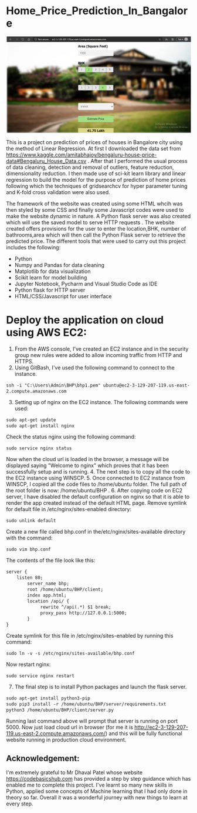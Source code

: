 # Home_Price_Prediction_In_Bangalore
![Website_img](https://github.com/debikaghosh22/Home_Price_Prediction_In_Bangalore/blob/master/Website_img.png?raw=true)


This is a project on prediction of prices of houses in Bangalore city using the method of Linear Regression. At first I downloaded the data set from https://www.kaggle.com/amitabhajoy/bengaluru-house-price-data#Bengaluru_House_Data.csv . After that I performed the usual process of data cleaning, detection and removal of outliers, feature reduction, dimensionality reduction. I then made use of sci-kit learn library and linear regression to build the model for the purpose of prediction of home prices following which the techniques of gridsearchcv for hyper parameter tuning and K-fold cross validation were also used.

The framework of the website was created using some HTML whcih was then styled by some CSS and finally some Javascript codes were used to make the website dynamic in nature. A Python flask server was also created which will use the saved model to serve HTTP requests . The website created offers provisions for the user to enter the location,BHK, number of bathrooms,area which will then call the Python Flask server to retrieve the predicted price. The different tools that were used to carry out this project includes the following:

* Python
* Numpy and Pandas for data cleaning
* Matplotlib for data visualization
* Scikit learn for model building
* Jupyter Notebook, Pycharm and Visual Studio Code as IDE
* Python flask for HTTP server
* HTML/CSS/Javascript for user interface

# Deploy the application on cloud using AWS EC2:

1. From the AWS console, I've created an EC2 instance and in the security group new rules were added to allow incoming traffic from HTTP and HTTPS.
2. Using GitBash, I've used the following command to connect to the instance.
```
ssh -i "C:\Users\Admin\BHP\bhp1.pem" ubuntu@ec2-3-129-207-119.us-east-2.compute.amazonaws.com
```
3. Setting up of nginx on the EC2 instance.
The following commands were used:
```
sudo apt-get update
sudo apt-get install nginx
```
Check the status nginx using the following command:
```
sudo service nginx status
```
Now when the cloud url is loaded in the browser, a message will be displayed saying "Welcome to nginx" which proves that it has been successfully setup and is running.
4. The next step is to copy all the code to the EC2 instance using WINSCP.
5. Once connected to EC2 instance from WINSCP, I copied all the code files to /home/ubuntu folder. The full path of the root folder is now: /home/ubuntu/BHP .
6. After copying code on EC2 server, I have disabled the default configuration on nginx so that it is able to render the app created instead of the default HTML page.
   Remove symlink for default file in /etc/nginx/sites-enabled directory:
```
sudo unlink default
```
   Create a new file called bhp.conf in the/etc/nginx/sites-available directory with the command:
```
sudo vim bhp.conf
```
   The contents of the file look like this:
```
server {
    listen 80;
        server_name bhp;
        root /home/ubuntu/BHP/client;
        index app.html;
        location /api/ {
             rewrite ^/api(.*) $1 break;
             proxy_pass http://127.0.0.1:5000;
        }
}
```
   Create symlink for this file in /etc/nginx/sites-enabled by running this command:
```
sudo ln -v -s /etc/nginx/sites-available/bhp.conf
```
   Now restart nginx:
```
sudo service nginx restart
```
7. The final step is to install Python packages and launch the flask server.
```
sudo apt-get install python3-pip
sudo pip3 install -r /home/ubuntu/BHP/server/requirements.txt
python3 /home/ubuntu/BHP/client/server.py
```
Running last command above will prompt that server is running on port 5000. Now just load cloud url in browser (for me it is http://ec2-3-129-207-119.us-east-2.compute.amazonaws.com/) and this will be fully functional website running in production cloud environment.

## Acknowledgement:
I'm extremely grateful to Mr Dhaval Patel whose website https://codebasicshub.com has provided a step by step guidance which has enabled me to complete this project. I've learnt so many new skills in Python, applied some concepts of Machine learning that I had only done in theory so far. Overall it was a wonderful journey with new things to learn at every step. 
